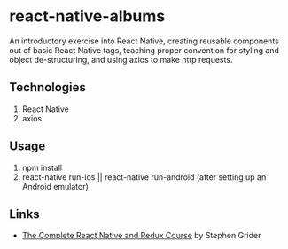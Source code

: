 # react-native-albums

An introductory exercise into React Native, creating reusable components out of basic React Native tags, teaching proper convention for styling and object de-structuring, and using axios to make http requests.

## Technologies
1. React Native
2. axios

## Usage
1. npm install
2. react-native run-ios || react-native run-android (after setting up an Android emulator)

## Links
* [The Complete React Native and Redux Course](https://www.udemy.com/the-complete-react-native-and-redux-course/) by Stephen Grider
